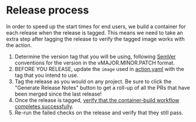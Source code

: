 # Release process

In order to speed up the start times for end users, we build a container for
each release when the release is tagged. This means we need to take an extra
step after tagging the release to verify the tagged image works with the action.

1. Determine the version tag that you will be using, following
   [SemVer](https://semver.org) conventions for the version in the
   vMAJOR.MINOR.PATCH format.
1. BEFORE YOU RELEASE, update the `image` used in [action.yaml](./action.yml)
   with the tag that you intend to use.
1. Tag the release as you would on any project. Be sure to click the "Generate
   Release Notes" button to get a roll-up of all the PRs that have been merged
   since the last release!
1. Once the release is tagged, [verify that the container-build workflow
   completes
   successfully](https://github.com/kustomize-everything/action-promote/actions).
1. Re-run the failed checks on the release and verify that they still pass.
